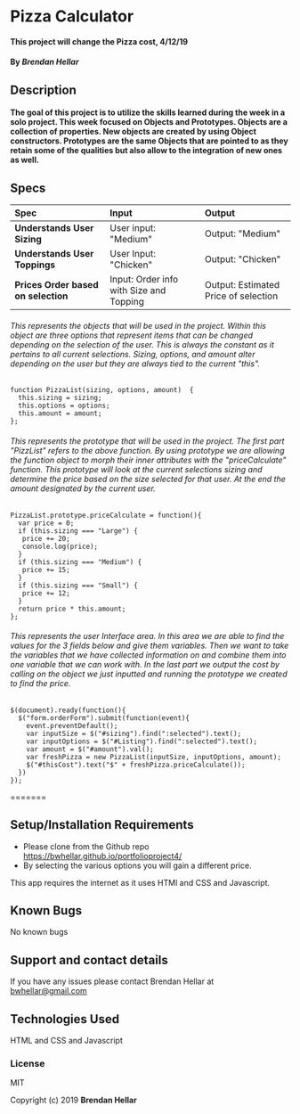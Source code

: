 # Pizza Calculator

#### This project will change the Pizza cost, 4/12/19


#### By _**Brendan Hellar**_

## Description


#### The goal of this project is to utilize the skills learned during the week in a solo project.  This week focused on Objects and Prototypes.  Objects are a collection of properties.  New objects are created by using Object constructors.  Prototypes are the same Objects that are pointed to as they retain some of the qualities but also allow to the integration of new ones as well.

## Specs
| Spec | Input | Output |
| :-------------     | :------------- | :------------- |
| **Understands User Sizing** | User input: "Medium" | Output: "Medium" |
| **Understands User Toppings**| User Input: "Chicken" | Output: "Chicken" |
| **Prices Order based on selection**| Input: Order info with Size and Topping | Output: Estimated Price of selection |

###### This represents the objects that will be used in the project.  Within this object are three options that represent items that can be changed depending on the selection of the user.  This is always the constant as it pertains to all current selections.  Sizing, options, and amount alter depending on the user but they are always tied to the current "this".
```
function PizzaList(sizing, options, amount)  {
  this.sizing = sizing;
  this.options = options;
  this.amount = amount;
};
```
###### This represents the prototype that will be used in the project.  The first part "PizzList" refers to the above function.  By using prototype we are allowing the function object to morph their inner attributes with the "priceCalculate" function.  This prototype will look at the current selections sizing and determine the price based on the size selected for that user.  At the end the amount designated by the current user.
```
PizzaList.prototype.priceCalculate = function(){
  var price = 0;
  if (this.sizing === "Large") {
   price += 20;
   console.log(price);
  }
  if (this.sizing === "Medium") {
   price += 15;
  }
  if (this.sizing === "Small") {
   price += 12;
  }
  return price * this.amount;
};
```
###### This represents the user Interface area.  In this area we are able to find the values for the 3 fields below and give them variables.  Then we want to take the variables that we have collected information on and combine them into one variable that we can work with.  In the last part we output the cost by calling on the object we just inputted and running the prototype we created to find the price.
```
$(document).ready(function(){
  $("form.orderForm").submit(function(event){
    event.preventDefault();
    var inputSize = $("#sizing").find(":selected").text();
    var inputOptions = $("#Listing").find(":selected").text();
    var amount = $("#amount").val();
    var freshPizza = new PizzaList(inputSize, inputOptions, amount);
    $("#thisCost").text("$" + freshPizza.priceCalculate());
  })
});
```
=======

## Setup/Installation Requirements

-   Please clone from the Github repo https://bwhellar.github.io/portfolioproject4/
-   By selecting the various options you will gain a different price.

This app requires the internet as it uses HTMl and CSS and Javascript.

## Known Bugs

No known bugs

## Support and contact details

If you have any issues please contact Brendan Hellar at bwhellar@gmail.com

## Technologies Used

HTML and CSS and Javascript

### License

MIT

Copyright (c) 2019 **Brendan Hellar**
